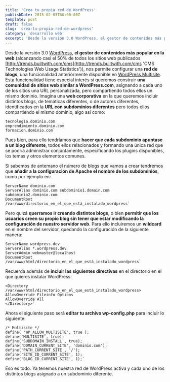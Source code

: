 ```yaml
---
title: 'Crea tu propia red de WordPress'
publishDate: 2015-02-05T00:00:00Z
template: post
draft: false
slug: 'crea-tu-propia-red-de-wordpress'
category: 'desarrollo web'
excerpt: 'Desde la versión 3.0 WordPress, el gestor de contenidos más popular en la web (alcanzando casi el 50% de todos los sitios web publicados)), nos permite configurar una red de blogs'
---
```


Desde la versión 3.0 [WordPress](https://wordpress.org/ 'Wordpress'), **el gestor de contenidos más popular en la web** (alcanzando casi el 50% de todos los sitios web publicados [http://trends.builtwith.com/cms](http://trends.builtwith.com/cms 'CMS Technologies Web Usage Statistics')), nos permite configurar una **red de blogs**, una funcionalidad anteriormente disponible en [WordPress Multisite](https://mu.wordpress.org/ 'Multisite Wordrpess'). Esta funcionalidad tiene especial interés si queremos construir **una comunidad de sitios web similar a WordPress.com**, asignando a cada uno de los sitios una URL personalizada, pero compartiendo todos ellos un mismo dominio. Imagina una **web corporativa** en la que queremos incluir distintos blogs, de temáticas diferentes, o de autores diferentes, identificados en la **URL con subdominios diferentes** pero todos ellos compartiendo el mismo dominio, algo así como:

    tecnología.dominio.com
    emprendimiento.dominio.com
    formacion.dominio.com`

Pues bien, para ello tendríamos que **hacer que cada subdominio apuntase a un blog diferente**, todos ellos relacionados y formando una única red que se podría administrar conjuntamente, especificando los plugins disponibles, los temas y otros elementos comunes.

Si sabemos de antemano el número de blogs que vamos a crear tendremos que **añadir a la configuración de Apache el nombre de los subdominios**, como por ejemplo en:

    ServerName dominio.com
    ServerAlias dominio.com subdominio1.domain.com
    subdominio2.dominio.com
    DocumentRoot
    /var/www/directorio_en_el_que_está_instalado_wordpress`

Pero quizá **querramos ir creando distintos blogs**, o bien **permitir que los usuarios creen su propio blog sin tener que estar modificando la configuración de nuestro servidor web**. Para ello incluiremos un **wildcard** en el nombre del servidor, quedando la configuración de la siguiente manera:

    ServerName wordpress.dev
    ServerAlias *.wordpress.dev
    ServerAdmin webmaster@localhost
    DocumentRoot
    /var/www/html/directorio_en_el_que_está_instalado_wordpress`

Recuerda además de **incluir las siguientes directivas** en el directorio en el que quieres instalar WordPress:

    <Directory
    /var/www/html/directorio_en_el_que_está_instalado_wordpress>
    AllowOverride Fileinfo Options
    AllowOverride All
    </Directory>`

Ahora el siguiente paso será **editar tu archivo wp-config.php** para incluir lo siguiente:

    /* Multisite */
    define( 'WP_ALLOW_MULTISITE', true );
    define('MULTISITE', true);
    define('SUBDOMAIN_INSTALL', true);
    define('DOMAIN_CURRENT_SITE', 'dominio.com');
    define('PATH_CURRENT_SITE', '/');
    define('SITE_ID_CURRENT_SITE', 1);
    define('BLOG_ID_CURRENT_SITE', 1);`

Eso es todo. Ya tenemos nuestra red de WordPress activa y cada uno de los distintos blogs asignado a un subdominio diferente.
